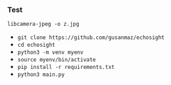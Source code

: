 ### Test

`libcamera-jpeg -o z.jpg`

* `git clone https://github.com/gusanmaz/echosight`
* `cd echosight`
* `python3 -m venv myenv`
* `source myenv/bin/activate`
* `pip install -r requirements.txt`
* `python3 main.py`
